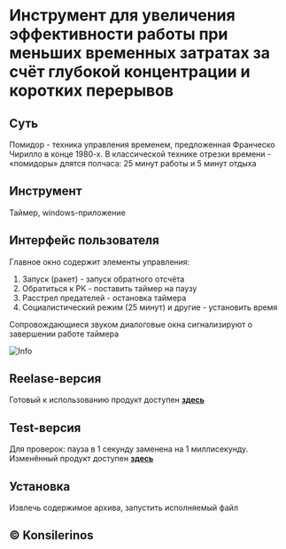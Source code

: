 # Инструмент для увеличения эффективности работы при меньших временных затратах за счёт глубокой концентрации и коротких перерывов

## Суть

Помидор - техника управления временем, предложенная Франческо Чирилло в конце 1980-х. В классической технике отрезки времени - «помидоры» длятся полчаса: 25 минут работы и 5 минут отдыха

## Инструмент

Таймер, windows-приложение

## Интерфейс пользователя

Главное окно содержит элементы управления:
1. Запуск (ракет) - запуск обратного отсчёта
2. Обратиться к РК - поставить таймер на паузу
3. Расстрел предателей - остановка таймера
4. Социалистический режим (25 минут) и другие - установить время

Сопровождающиеся звуком диалоговые окна сигнализируют о завершении работе таймера

![Info](https://user-images.githubusercontent.com/78896451/140761002-0f06347f-9dc4-4c1d-97b3-84eb06d659ce.png)

### 

## Reelase-версия

Готовый к использованию продукт доступен [**здесь**](https://github.com/konsilerinos/Timer/blob/main/Release.rar)

## Test-версия

Для проверок: пауза в 1 секунду заменена на 1 миллисекунду. Изменённый продукт доступен [**здесь**](https://github.com/konsilerinos/Timer/blob/main/Test.zip)

## Установка

Извлечь содержимое архива, запустить исполняемый файл

## ©️ Konsilerinos
